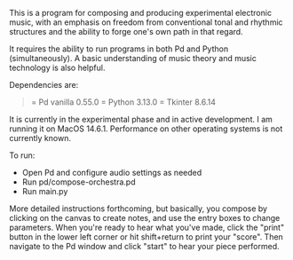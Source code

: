 This is a program for composing and producing experimental electronic music, with an emphasis on freedom from conventional tonal and rhythmic structures and the ability to forge one's own path in that regard.

It requires the ability to run programs in both Pd and Python (simultaneously). A basic understanding of music theory and music technology is also helpful.

Dependencies are:
>= Pd vanilla 0.55.0
>= Python 3.13.0
>= Tkinter 8.6.14

It is currently in the experimental phase and in active development. I am running it on MacOS 14.6.1. Performance on other operating systems is not currently known.

To run:
- Open Pd and configure audio settings as needed
- Run pd/compose-orchestra.pd
- Run main.py

More detailed instructions forthcoming, but basically, you compose by clicking on the canvas to create notes, and use the entry boxes to change parameters. When you're ready to hear what you've made, click the "print" button in the lower left corner or hit shift+return to print your "score". Then navigate to the Pd window and click "start" to hear your piece performed.